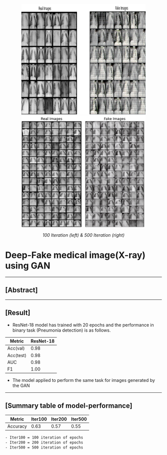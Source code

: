 <p float="left" align="center">
    <img src="iter100-2.png" width="400" height="355">
    <img src="iter500-2.png" width="400" height="360">
</p>
<p float="left" align="center">
    <em> 100 Iteration (left) & 500 Iteration (right) </em>
</p>

# Deep-Fake medical image(X-ray) using GAN


------------------------------------------------------

## [Abstract]

------------------------------------------------------
## [Result]

- ResNet-18 model has trained with 20 epochs and the performance in binary task (Pneumonia detection) is as follows.

| Metric    | ResNet-18  | 
|-----------|------------|
| Acc(val)  | 0.98       | 
| Acc(test) | 0.98       | 
| AUC       | 0.98       |
| F1        | 1.00       | 


- The model applied to perform the same task for images generated by the GAN

------------------------------------------------------
## [Summary table of model-performance]

| Metric    | Iter100  | Iter200 | Iter500  | 
|-----------|----------|---------|----------|
| Accuracy  | 0.63     | 0.57    | 0.55     | 

    - Iter100 = 100 iteration of epochs 
    - Iter200 = 200 iteration of epochs 
    - Iter500 = 500 iteration of epochs 


